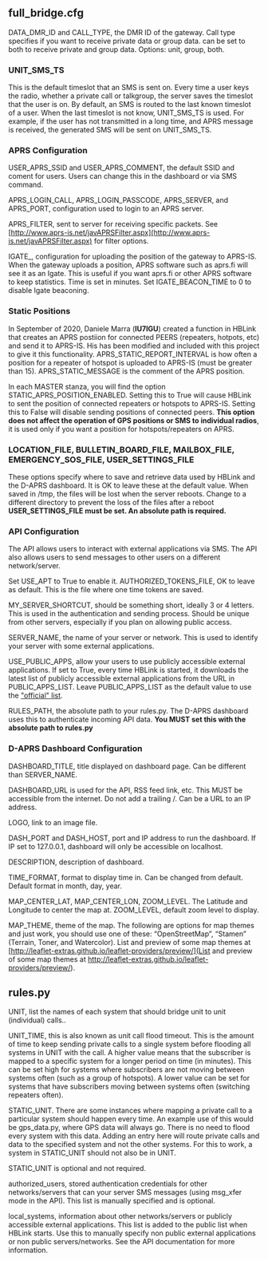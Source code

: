 
## full_bridge.cfg

DATA_DMR_ID and CALL_TYPE, the DMR ID of the gateway. Call type specifies if you want to receive private data or group data. can be set to both to receive private and group data. Options: unit, group, both.

### UNIT_SMS_TS

This is the default timeslot that an SMS is sent on. Every time a user keys the radio, whether a private call or talkgroup, the server saves the timeslot that the user is on. By default, an SMS is routed to the last known timeslot of a user. When the last timeslot is not know, UNIT_SMS_TS is used. For example, if the user has not transmitted in a long time, and APRS message is received, the generated SMS will be sent on UNIT_SMS_TS.

### APRS Configuration

USER_APRS_SSID and USER_APRS_COMMENT, the default SSID and coment for users. Users can change this in the dashboard or via SMS command.

APRS_LOGIN_CALL, APRS_LOGIN_PASSCODE, APRS_SERVER, and APRS_PORT, configuration used to login to an APRS server.

APRS_FILTER, sent to server for receiving specific packets. See [http://www.aprs-is.net/javAPRSFilter.aspx](http://www.aprs-is.net/javAPRSFilter.aspx) for filter options.

IGATE_, configuration for uploading the position of the gateway to APRS-IS. When the gateway uploads a position, APRS software such as aprs.fi will see it as an Igate. This is useful if you want aprs.fi or other APRS software to keep statistics. Time is set in minutes. Set IGATE_BEACON_TIME to 0 to disable Igate beaconing.

### Static Positions

In September of 2020, Daniele Marra (**IU7IGU**) created a function in HBLink that creates an APRS postiion for connected PEERS (repeaters, hotpots, etc) and send it to APRS-IS. His has been modified and included with this project to give it this functionality. APRS_STATIC_REPORT_INTERVAL is how often a position for a repeater of hotspot is uploaded to APRS-IS (must be greater than 15). APRS_STATIC_MESSAGE is the comment of the APRS position.

In each MASTER stanza, you will find the option STATIC_APRS_POSITION_ENABLED. Setting this to True will cause HBLink to sent the position of connected repeaters or hotspots to APRS-IS. Setting this to False will disable sending positions of connected peers. **This option does not affect the operation of GPS positions or SMS to individual radios**, it is used only if you want a position for hotspots/repeaters on APRS.

### LOCATION_FILE, BULLETIN_BOARD_FILE, MAILBOX_FILE, EMERGENCY_SOS_FILE, USER_SETTINGS_FILE

These options specify where to save and retrieve data used by HBLink and the D-APRS dashboard. It is OK to leave these at the default value. When saved in /tmp, the files will be lost when the server reboots. Change to a different directory to prevent the loss of the files after a reboot
**USER_SETTINGS_FILE must be set. An absolute path is required.**

### API Configuration

The API allows users to interact with external applications via SMS. The API also allows users to send messages to other users on a different network/server.

Set USE_APT to True to enable it.
AUTHORIZED_TOKENS_FILE, OK to leave as default. This is the file where one time tokens are saved.

MY_SERVER_SHORTCUT, should be something short, ideally 3 or 4 letters. This is used in the authentication and sending process. Should be unique from other servers, especially if you plan on allowing public access.

SERVER_NAME, the name of your server or network. This is used to identify your server with some external applications.

USE_PUBLIC_APPS, allow your users to use publicly accessible external applications. If set to True, every time HBLink is started, it downloads the latest list of publicly accessible external applications from the URL in PUBLIC_APPS_LIST. Leave PUBLIC_APPS_LIST as the default value to use the ["official" list](https://github.com/kf7eel/hblink_sms_external_apps/blob/main/public_systems.txt).

RULES_PATH, the absolute path to your rules.py. The D-APRS dashboard uses this to authenticate incoming API data. **You MUST set this with the absolute path to rules.py**

### D-APRS Dashboard Configuration

DASHBOARD_TITLE, title displayed on dashboard page. Can be different than SERVER_NAME.

DASHBOARD_URL is used for the API, RSS feed link, etc. This MUST be accessible from the internet. Do not add a trailing /. Can be a URL to an IP address.

LOGO, link to an image file.

DASH_PORT and DASH_HOST, port and IP address to run the dashboard. If IP set to 127.0.0.1, dashboard will only be accessible on localhost.

DESCRIPTION, description of dashboard.

TIME_FORMAT, format to display time in. Can be changed from default. Default format in month, day, year.

MAP_CENTER_LAT, MAP_CENTER_LON, ZOOM_LEVEL. The Latitude and Longitude to center the map at. ZOOM_LEVEL, default zoom level to display.

MAP_THEME, theme of the map. The following are options for map themes and just work, you should use one of these: “OpenStreetMap”, “Stamen” (Terrain, Toner, and Watercolor). List and preview of some map themes at [http://leaflet-extras.github.io/leaflet-providers/preview/](List and preview of some map themes at http://leaflet-extras.github.io/leaflet-providers/preview/).


## rules.py

UNIT, list the names of each system that should bridge unit to unit (individual) calls..

UNIT_TIME, this is also known as unit call flood timeout. This is the amount of time to keep sending private calls to a single system before
flooding all systems in UNIT with the call. A higher value means that the subscriber is mapped to a specific system for a longer period on time (in minutes). This can be set high for systems where subscribers are not moving between systems often (such as a group of hotspots). A lower value can be set for systems that have subscribers moving between systems often (switching repeaters often).

STATIC_UNIT. There are some instances where mapping a private call to a particular system should happen every time. An example use of this would be gps_data.py, where GPS data will always go. There is no need to flood every system with this data. Adding an entry here will route private calls and data to the specified system and not the other systems. For this to work, a system in STATIC_UNIT should not also be in UNIT.

STATIC_UNIT is optional and not required.

authorized_users, stored authentication credentials for other networks/servers that can your server SMS messages (using msg_xfer mode in the API). This list is manually specified and is optional.

local_systems, information about other networks/servers or publicly accessible external applications. This list is added to the public list when HBLink starts. Use this to manually specify non public external applications or non public servers/networks. See the API documentation for more information.

